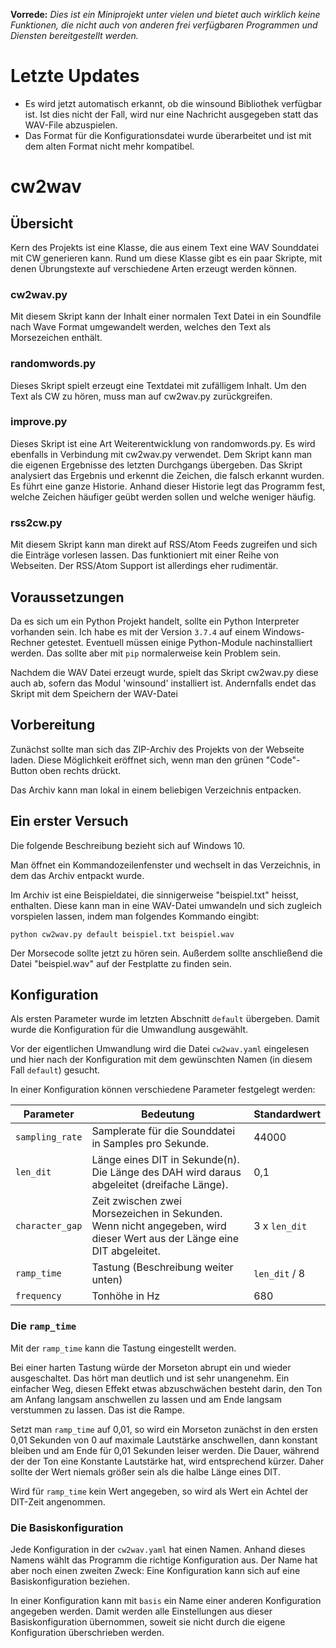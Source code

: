 **Vorrede:** *Dies ist ein Miniprojekt unter vielen und bietet auch wirklich keine Funktionen, die nicht auch von anderen frei verfügbaren Programmen und Diensten bereitgestellt werden.*

# Letzte Updates

- Es wird jetzt automatisch erkannt, ob die winsound Bibliothek verfügbar ist. Ist dies nicht der Fall, wird nur eine Nachricht ausgegeben statt das WAV-File abzuspielen.
- Das Format für die Konfigurationsdatei wurde überarbeitet und ist mit dem alten Format
nicht mehr kompatibel.

# cw2wav
## Übersicht

Kern des Projekts ist eine Klasse, die aus einem Text eine WAV Sounddatei mit CW generieren kann. Rund um diese Klasse gibt es ein paar Skripte, mit denen Übrungstexte auf verschiedene Arten erzeugt werden können.

### cw2wav.py

Mit diesem Skript kann der Inhalt einer normalen Text Datei in ein Soundfile nach Wave Format umgewandelt werden, welches den Text als Morsezeichen enthält.

### randomwords.py

Dieses Skript spielt erzeugt eine Textdatei mit zufälligem Inhalt. Um den Text als CW zu hören, muss man auf cw2wav.py zurückgreifen.
### improve.py

Dieses Skript ist eine Art Weiterentwicklung von randomwords.py. Es wird ebenfalls in Verbindung mit cw2wav.py verwendet. Dem Skript kann man die eigenen Ergebnisse des letzten Durchgangs übergeben. Das Skript analysiert das Ergebnis und erkennt die Zeichen, die falsch erkannt wurden. Es führt eine ganze Historie. Anhand dieser Historie legt das Programm fest, welche Zeichen häufiger geübt werden sollen und welche weniger häufig.
### rss2cw.py

Mit diesem Skript kann man direkt auf RSS/Atom Feeds zugreifen und sich die Einträge vorlesen lassen. Das funktioniert mit einer Reihe von Webseiten. Der RSS/Atom Support ist allerdings eher rudimentär.

## Voraussetzungen

Da es sich um ein Python Projekt handelt, sollte ein Python Interpreter vorhanden sein. Ich habe es mit der Version `3.7.4` auf einem Windows-Rechner getestet. Eventuell müssen einige Python-Module nachinstalliert werden. Das sollte aber mit `pip` normalerweise kein Problem sein.

Nachdem die WAV Datei erzeugt wurde, spielt das Skript cw2wav.py diese auch ab, sofern das Modul 'winsound' installiert ist. Andernfalls endet das Skript mit dem Speichern der WAV-Datei

## Vorbereitung

Zunächst sollte man sich das ZIP-Archiv des Projekts von der Webseite laden. Diese Möglichkeit eröffnet sich, wenn man den grünen "Code"-Button oben rechts drückt.

Das Archiv kann man lokal in einem beliebigen Verzeichnis entpacken.
## Ein erster Versuch

Die folgende Beschreibung bezieht sich auf Windows 10.

Man öffnet ein Kommandozeilenfenster und wechselt in das Verzeichnis, in dem das Archiv entpackt wurde.

Im Archiv ist eine Beispieldatei, die sinnigerweise "beispiel.txt" heisst, enthalten. Diese kann man in eine WAV-Datei
umwandeln und sich zugleich vorspielen lassen, indem man folgendes Kommando eingibt:

`python cw2wav.py default beispiel.txt beispiel.wav`

Der Morsecode sollte jetzt zu hören sein. Außerdem sollte anschließend die Datei "beispiel.wav" auf der Festplatte zu finden sein.

## Konfiguration

Als ersten Parameter wurde im letzten Abschnitt `default` übergeben. Damit wurde die Konfiguration für die Umwandlung ausgewählt.

Vor der eigentlichen Umwandlung wird die Datei `cw2wav.yaml` eingelesen und hier nach der Konfiguration mit dem gewünschten Namen (in diesem Fall `default`) gesucht.

In einer Konfiguration können verschiedene Parameter festgelegt werden:

| Parameter | Bedeutung | Standardwert |
| --------- | --------- | ------------ |
| `sampling_rate` | Samplerate für die Sounddatei in Samples pro Sekunde. | 44000 |
| `len_dit` | Länge eines DIT in Sekunde(n). Die Länge des DAH wird daraus abgeleitet (dreifache Länge). | 0,1 |
| `character_gap` | Zeit zwischen zwei Morsezeichen in Sekunden. Wenn nicht angegeben, wird dieser Wert aus der Länge eine DIT abgeleitet. | 3 x `len_dit` |
| `ramp_time` | Tastung (Beschreibung weiter unten) | `len_dit` / 8 |
| `frequency` | Tonhöhe in Hz | 680 |

### Die `ramp_time`

Mit der `ramp_time` kann die Tastung eingestellt werden.

Bei einer harten Tastung würde der Morseton abrupt ein und wieder ausgeschaltet. Das hört man deutlich und ist sehr unangenehm. Ein einfacher Weg, diesen Effekt etwas abzuschwächen besteht darin, den Ton am Anfang langsam anschwellen zu lassen und am Ende langsam verstummen zu lassen. Das ist die Rampe.

Setzt man `ramp_time` auf 0,01, so wird ein Morseton zunächst in den ersten 0,01 Sekunden von 0 auf maximale Lautstärke anschwellen, dann konstant bleiben und am Ende für 0,01 Sekunden leiser werden. Die Dauer, während der der Ton eine Konstante Lautstärke hat, wird entsprechend kürzer. Daher sollte der Wert niemals größer sein als die halbe Länge eines DIT. 

Wird für `ramp_time` kein Wert angegeben, so wird als Wert ein Achtel der DIT-Zeit angenommen.

### Die Basiskonfiguration

Jede Konfiguration in der `cw2wav.yaml` hat einen Namen. Anhand dieses Namens wählt das Programm die richtige Konfiguration aus. Der Name hat aber noch einen zweiten Zweck: Eine Konfiguration kann sich auf eine Basiskonfiguration beziehen.

In einer Konfiguration kann mit `basis` ein Name einer anderen Konfiguration angegeben werden. Damit werden alle Einstellungen aus dieser Basiskonfiguration übernommen, soweit sie nicht durch die eigene Konfiguration überschrieben werden.
